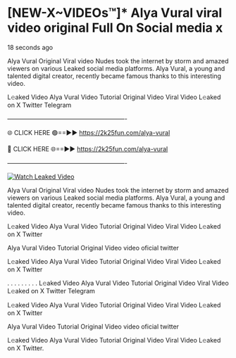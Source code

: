 # [NEW-X~VIDEOs™]* Alya Vural viral video original Full On Social media x

18 seconds ago

Alya Vural Original Viral video Nudes took the internet by storm and amazed viewers on various Leaked social media platforms. Alya Vural, a young and talented digital creator, recently became famous thanks to this interesting video.

L𝚎aked Video Alya Vural Video Tutorial Original Video Viral Video L𝚎aked on X Twitter Telegram

———————————————————-

🌐 CLICK HERE 🟢==►► https://2k25fun.com/alya-vural

🔴 CLICK HERE 🌐==►► https://2k25fun.com/alya-vural

———————————————————-

[![Watch Leaked Video](https://miro.medium.com/v2/resize:fit:828/format:webp/1*cilzJN44JGOrTw9NJCrNHA.gif "Watch Leaked Video")](https://2k25fun.com/alya-vural)

Alya Vural Original Viral video Nudes took the internet by storm and amazed viewers on various Leaked social media platforms. Alya Vural, a young and talented digital creator, recently became famous thanks to this interesting video.

L𝚎aked Video Alya Vural Video Tutorial Original Video Viral Video L𝚎aked on X Twitter

Alya Vural Video Tutorial Original Video video oficial twitter

L𝚎aked Video Alya Vural Video Tutorial Original Video Viral Video L𝚎aked on X Twitter

. . . . . . . . . L𝚎aked Video Alya Vural Video Tutorial Original Video Viral Video L𝚎aked on X Twitter Telegram

L𝚎aked Video Alya Vural Video Tutorial Original Video Viral Video L𝚎aked on X Twitter

Alya Vural Video Tutorial Original Video video oficial twitter

L𝚎aked Video Alya Vural Video Tutorial Original Video Viral Video L𝚎aked on X Twitter.